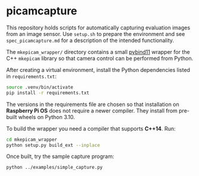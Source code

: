 # picamcapture

This repository holds scripts for automatically capturing evaluation images from an image sensor. Use `setup.sh` to prepare the environment and see `spec_picamcapture.md` for a description of the intended functionality.

The `mkepicam_wrapper/` directory contains a small [pybind11](https://pybind11.readthedocs.io/) wrapper for the C++ `mkepicam` library so that camera control can be performed from Python.

After creating a virtual environment, install the Python dependencies listed in
`requirements.txt`:

```bash
source .venv/bin/activate
pip install -r requirements.txt
```

The versions in the requirements file are chosen so that installation on
**Raspberry Pi OS** does not require a newer compiler. They install from
pre-built wheels on Python 3.10.


To build the wrapper you need a compiler that supports **C++14**. Run:

```bash
cd mkepicam_wrapper
python setup.py build_ext --inplace
```

Once built, try the sample capture program:

```bash
python ../examples/simple_capture.py
```
